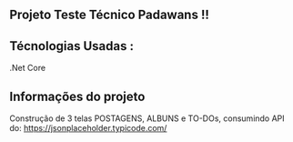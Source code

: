 ## Projeto Teste Técnico Padawans !!

## Técnologias Usadas :

.Net Core

## Informações do projeto

Construção de 3 telas POSTAGENS, ALBUNS e TO-DOs,
consumindo API do: https://jsonplaceholder.typicode.com/




